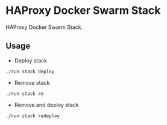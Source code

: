 # HAProxy Docker Swarm Stack

HAProxy Docker Swarm Stack.

## Usage

- Deploy stack

`./run stack deploy`

- Remove stack

`./run stack rm`

- Remove and deploy stack

`./run stack redeploy`
